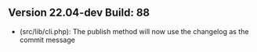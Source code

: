 ## Version 22.04-dev Build: 88
* (src/lib/cli.php): The publish method will now use the changelog as the commit message
